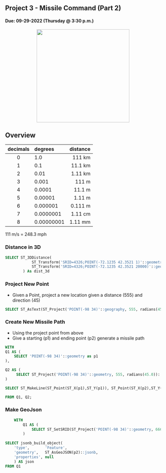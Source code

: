 ## Project 3 - Missile Command (Part 2)
#### Due: 09-29-2022 (Thursday @ 3:30 p.m.)

<center>
<img src="mc.gif" width="300">
</center>

## Overview



| decimals | degrees    | distance |
| :------: | :--------- | -------: |
|    0     | 1.0        |   111 km |
|    1     | 0.1        |  11.1 km |
|    2     | 0.01       |  1.11 km |
|    3     | 0.001      |    111 m |
|    4     | 0.0001     |   11.1 m |
|    5     | 0.00001    |   1.11 m |
|    6     | 0.000001   |  0.111 m |
|    7     | 0.0000001  |  1.11 cm |
|    8     | 0.00000001 |  1.11 mm |

111 m/s = 248.3 mph

### Distance in 3D
```sql
SELECT ST_3DDistance(
			ST_Transform('SRID=4326;POINT(-72.1235 42.3521 1)'::geometry,2163),
			ST_Transform('SRID=4326;POINT(-72.1235 42.3521 20000)'::geometry,2163)
		) As dist_3d
```

### Project New Point
- Given a Point, project a new location given a distance (555) and direction (45)
```sql
SELECT ST_AsText(ST_Project('POINT(-98 34)'::geography, 555, radians(45.0)));
```


### Create New Missile Path
- Using the project point from above
- Give a starting (p1) and ending point (p2) generate a missile path
```sql
WITH 
Q1 AS (
    SELECT 'POINT(-98 34)'::geometry as p1
), 

Q2 AS (
     SELECT ST_Project('POINT(-98 34)'::geometry, 555, radians(45.0))::geometry as p2
)

SELECT ST_MakeLine(ST_Point(ST_X(p1),ST_Y(p1)), ST_Point(ST_X(p2),ST_Y(p2))) as missilePath

FROM Q1, Q2;
```


### Make GeoJson
```sql
    WITH 
        Q1 AS (
            SELECT ST_SetSRID(ST_Project('POINT(-98 34)'::geometry, 66600, radians(270))::geometry,4326) as p2
        )
 
SELECT jsonb_build_object(
    'type',       'Feature',
    'geometry',   ST_AsGeoJSON(p2)::jsonb,
	'properties', null
    ) AS json
FROM Q1
```


```